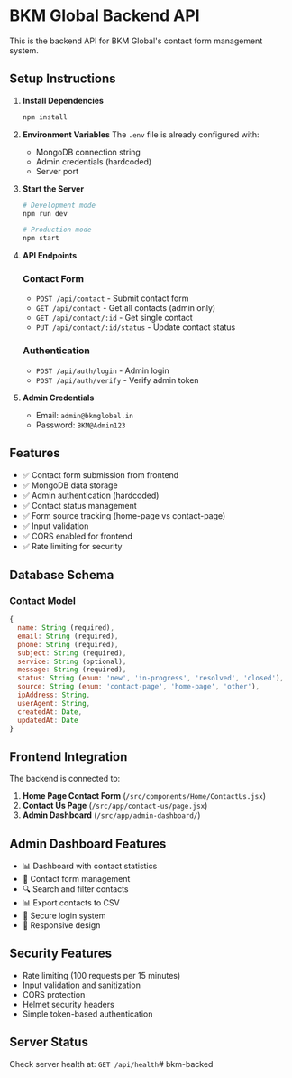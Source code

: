 # BKM Global Backend API

This is the backend API for BKM Global's contact form management system.

## Setup Instructions

1. **Install Dependencies**
   ```bash
   npm install
   ```

2. **Environment Variables**
   The `.env` file is already configured with:
   - MongoDB connection string
   - Admin credentials (hardcoded)
   - Server port

3. **Start the Server**
   ```bash
   # Development mode
   npm run dev

   # Production mode
   npm start
   ```

4. **API Endpoints**

   ### Contact Form
   - `POST /api/contact` - Submit contact form
   - `GET /api/contact` - Get all contacts (admin only)
   - `GET /api/contact/:id` - Get single contact
   - `PUT /api/contact/:id/status` - Update contact status

   ### Authentication
   - `POST /api/auth/login` - Admin login
   - `POST /api/auth/verify` - Verify admin token

5. **Admin Credentials**
   - Email: `admin@bkmglobal.in`
   - Password: `BKM@Admin123`

## Features

- ✅ Contact form submission from frontend
- ✅ MongoDB data storage
- ✅ Admin authentication (hardcoded)
- ✅ Contact status management
- ✅ Form source tracking (home-page vs contact-page)
- ✅ Input validation
- ✅ CORS enabled for frontend
- ✅ Rate limiting for security

## Database Schema

### Contact Model
```javascript
{
  name: String (required),
  email: String (required),
  phone: String (required),
  subject: String (required),
  service: String (optional),
  message: String (required),
  status: String (enum: 'new', 'in-progress', 'resolved', 'closed'),
  source: String (enum: 'contact-page', 'home-page', 'other'),
  ipAddress: String,
  userAgent: String,
  createdAt: Date,
  updatedAt: Date
}
```

## Frontend Integration

The backend is connected to:
1. **Home Page Contact Form** (`/src/components/Home/ContactUs.jsx`)
2. **Contact Us Page** (`/src/app/contact-us/page.jsx`)
3. **Admin Dashboard** (`/src/app/admin-dashboard/`)

## Admin Dashboard Features

- 📊 Dashboard with contact statistics
- 📧 Contact form management
- 🔍 Search and filter contacts
- 📊 Export contacts to CSV
- 🔐 Secure login system
- 📱 Responsive design

## Security Features

- Rate limiting (100 requests per 15 minutes)
- Input validation and sanitization
- CORS protection
- Helmet security headers
- Simple token-based authentication

## Server Status

Check server health at: `GET /api/health`# bkm-backed

